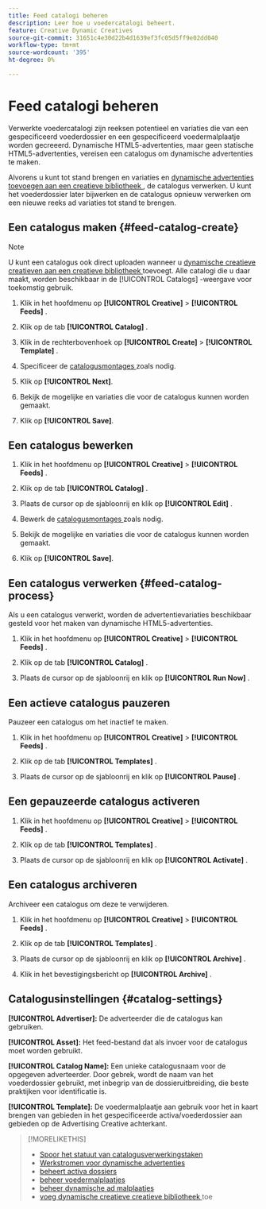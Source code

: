 ```yaml
---
title: Feed catalogi beheren
description: Leer hoe u voedercatalogi beheert.
feature: Creative Dynamic Creatives
source-git-commit: 31651c4e30d22b4d1639ef3fc05d5ff9e02dd040
workflow-type: tm+mt
source-wordcount: '395'
ht-degree: 0%

---
```


# Feed catalogi beheren

Verwerkte voedercatalogi zijn reeksen potentieel en variaties die van een gespecificeerd voederdossier en een gespecificeerd voedermalplaatje worden gecreeerd. Dynamische HTML5-advertenties, maar geen statische HTML5-advertenties, vereisen een catalogus om dynamische advertenties te maken.

Alvorens u kunt tot stand brengen en variaties en [ dynamische advertenties toevoegen aan een creatieve bibliotheek ](/help/creative/creative-libraries/creative-add-dynamic.md), de catalogus verwerken. U kunt het voederdossier later bijwerken en de catalogus opnieuw verwerken om een nieuwe reeks ad variaties tot stand te brengen.<!-- I should list somewhere what happens when you add, update, or remove: I don't think we rewrite existing ads in the creative library, but only add to them. -->

## Een catalogus maken {#feed-catalog-create}

>[!NOTE]
>
>U kunt een catalogus ook direct uploaden wanneer u [ dynamische creatieve creatieven aan een creatieve bibliotheek ](/help/creative/creative-libraries/creative-add-dynamic.md) toevoegt. Alle catalogi die u daar maakt, worden beschikbaar in de [!UICONTROL Catalogs] -weergave voor toekomstig gebruik.

1. Klik in het hoofdmenu op **[!UICONTROL Creative]** > **[!UICONTROL Feeds]** .

1. Klik op de tab **[!UICONTROL Catalog]** .

1. Klik in de rechterbovenhoek op **[!UICONTROL Create]** > **[!UICONTROL Template]** .

1. Specificeer de [ catalogusmontages ](#catalog-settings) zoals nodig.

1. Klik op **[!UICONTROL Next]**.

1. Bekijk de mogelijke en variaties die voor de catalogus kunnen worden gemaakt.

1. Klik op **[!UICONTROL Save]**.

## Een catalogus bewerken

1. Klik in het hoofdmenu op **[!UICONTROL Creative]** > **[!UICONTROL Feeds]** .

1. Klik op de tab **[!UICONTROL Catalog]** .

1. Plaats de cursor op de sjabloonrij en klik op **[!UICONTROL Edit]** .

1. Bewerk de [ catalogusmontages ](#catalog-settings) zoals nodig.

1. Bekijk de mogelijke en variaties die voor de catalogus kunnen worden gemaakt.

1. Klik op **[!UICONTROL Save]**.

## Een catalogus verwerken {#feed-catalog-process}

Als u een catalogus verwerkt, worden de advertentievariaties beschikbaar gesteld voor het maken van dynamische HTML5-advertenties.

1. Klik in het hoofdmenu op **[!UICONTROL Creative]** > **[!UICONTROL Feeds]** .

1. Klik op de tab **[!UICONTROL Catalog]** .

1. Plaats de cursor op de sjabloonrij en klik op **[!UICONTROL Run Now]** .

## Een actieve catalogus pauzeren

Pauzeer een catalogus om het inactief te maken.<!-- Can you Activate it again? -->

1. Klik in het hoofdmenu op **[!UICONTROL Creative]** > **[!UICONTROL Feeds]** .

1. Klik op de tab **[!UICONTROL Templates]** .

1. Plaats de cursor op de sjabloonrij en klik op **[!UICONTROL Pause]** .

<!-- Verify if this is available:  1. In the confirmation message, click **[!UICONTROL Pause]**. -->

## Een gepauzeerde catalogus activeren

<!-- Verify if this is available. -->

1. Klik in het hoofdmenu op **[!UICONTROL Creative]** > **[!UICONTROL Feeds]** .

1. Klik op de tab **[!UICONTROL Templates]** .

1. Plaats de cursor op de sjabloonrij en klik op **[!UICONTROL Activate]** .

## Een catalogus archiveren

Archiveer een catalogus om deze te verwijderen.

1. Klik in het hoofdmenu op **[!UICONTROL Creative]** > **[!UICONTROL Feeds]** .

1. Klik op de tab **[!UICONTROL Templates]** .

1. Plaats de cursor op de sjabloonrij en klik op **[!UICONTROL Archive]** .

1. Klik in het bevestigingsbericht op **[!UICONTROL Archive]** .

## Catalogusinstellingen {#catalog-settings}

**[!UICONTROL Advertiser]:** De adverteerder die de catalogus kan gebruiken.

**[!UICONTROL Asset]:** Het feed-bestand dat als invoer voor de catalogus moet worden gebruikt.

**[!UICONTROL Catalog Name]:** Een unieke catalogusnaam voor de opgegeven adverteerder. Door gebrek, wordt de naam van het voederdossier gebruikt, met inbegrip van de dossieruitbreiding, die beste praktijken voor identificatie is.<!-- must it have a file extension? -->

**[!UICONTROL Template]:** De voedermalplaatje aan gebruik voor het in kaart brengen van gebieden in het gespecificeerde activa/voederdossier aan gebieden op de Advertising Creative achterkant.

>[!MORELIKETHIS]
>
>* [ Spoor het statuut van catalogusverwerkingstaken ](/help/creative/feeds/job-status-track.md)
>* [ Werkstromen voor dynamische advertenties ](/help/creative/introduction/workflow-dynamic-ads.md)
>* [ beheert activa dossiers ](/help/creative/feeds/asset-manage.md)
>* [ beheer voedermalplaatjes ](/help/creative/feeds/feed-template-manage.md)
>* [ beheer dynamische ad malplaatjes ](/help/creative/ad-templates/ad-template-manage.md)
>* [ voeg dynamische creatieve creatieve bibliotheek ](/help/creative/creative-libraries/creative-add-dynamic.md) toe
